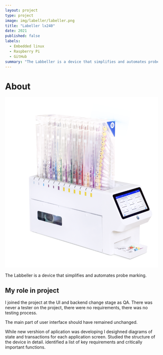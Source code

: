 ```yaml
---
layout: project
type: project
image: img/labeller/labeller.png
title: "Labeller lx240"
date: 2021
published: false
labels:
  - Embedded linux
  - Raspberry Pi
  - GitHub
summary: "The Labbeller is a device that simplifies and automates probe marking"
---
```

# About
<img class="img-fluid" src="../img/labeller/labeller-header.png">

The Labbeller is a device that simplifies and automates probe marking.

## My role in project

I joined the project at the UI and backend change stage as QA.
There was never a tester on the project, there were no requirements, there was no testing process.

The main part of user interface should have remained unchanged.

While new vershion of aplication was developing I desighned diagrams of state and transactions for each application screen.
Studied the structure of the device in detail. identified a list of key requirements and critically important functions.

